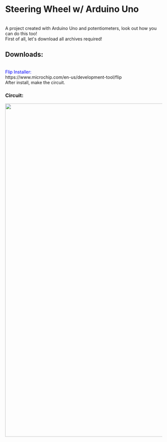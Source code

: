 <h1>Steering Wheel w/ Arduino Uno</h1><br>
A project created with Arduino Uno and potentiometers, look out how you can do this too!<br>
First of all, let's download all archives required!<br>
<h2>Downloads:</h2><br>
<font color="blue"> Flip Installer:</font><br>
https://www.microchip.com/en-us/development-tool/flip <br>
After install, make the circuit.<br> 
<h3>Circuit:</h3>
<img src="https://imgur.com/a/wcHnQfL" width="1895" height="1070 ">
